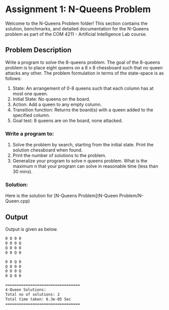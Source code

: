 # Assignment 1: N-Queens Problem

Welcome to the N-Queens Problem folder! This section contains the solution, benchmarks, and detailed documentation for the N-Queens problem as part of the COM 4211 - Artificial Intelligence Lab course.

## Problem Description

Write a program to solve the 8-queens problem. The goal of the 8-queens problem is to place eight queens on a 8 x 8 chessboard such that no queen attacks any other. The problem formulation in terms of the state-space is as follows:
1. State: An arrangement of 0-8 queens such that each column has at most one queen.
2. Initial State: No queens on the board.
3. Action: Add a queen to any empty column.
4. Transition function: Returns the board(s) with a queen added to the specified column.
5. Goal test: 8 queens are on the board, none attacked.
### Write a program to:
1. Solve the problem by search, starting from the initial state. Print the solution chessboard when found.
2. Print the number of solutions to the problem.
3. Generalize your program to solve n queens problem. What is the maximum n that your program can solve in reasonable time (less than 30 mins).

### Solution:
Here is the solution for [N-Queens Problem](N-Queen Problem/N-Queen.cpp)

## Output
Output is given as below.
```bash
0 Q 0 0 
0 0 0 Q 
Q 0 0 0 
0 0 Q 0 

0 0 Q 0 
Q 0 0 0 
0 0 0 Q 
0 Q 0 0 

=================================
4-Queen Solutions:
Total no of solutions: 2
Total time taken: 6.3e-05 Sec
=================================
```
